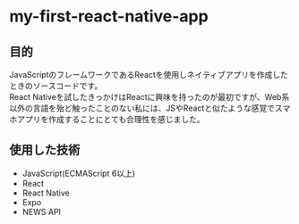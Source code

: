 # my-first-react-native-app

## 目的

JavaScriptのフレームワークであるReactを使用しネイティブアプリを作成したときのソースコードです。  
React Nativeを試したきっかけはReactに興味を持ったのが最初ですが、Web系以外の言語を殆ど触ったことのない私には、JSやReactと似たような感覚でスマホアプリを作成することにとても合理性を感じました。 

## 使用した技術

- JavaScript(ECMAScript 6以上)  
- React  
- React Native  
- Expo  
- NEWS API  
